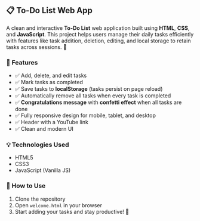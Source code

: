 ## 📋 To-Do List Web App

A clean and interactive **To-Do List** web application built using **HTML**, **CSS**, and **JavaScript**. This project helps users manage their daily tasks efficiently with features like task addition, deletion, editing, and local storage to retain tasks across sessions. 🎯

### 🚀 Features
- ✅ Add, delete, and edit tasks  
- ✅ Mark tasks as completed  
- ✅ Save tasks to **localStorage** (tasks persist on page reload)  
- ✅ Automatically remove all tasks when every task is completed  
- ✅ **Congratulations message** with **confetti effect** when all tasks are done  
- ✅ Fully responsive design for mobile, tablet, and desktop  
- ✅ Header with a YouTube link  
- ✅ Clean and modern UI  

### 💡 Technologies Used
- HTML5  
- CSS3  
- JavaScript (Vanilla JS)  

### 📁 How to Use
1. Clone the repository  
2. Open `welcome.html` in your browser  
3. Start adding your tasks and stay productive! 📝

